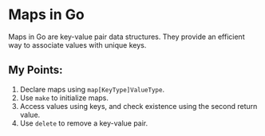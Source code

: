 # Maps in Go

Maps in Go are key-value pair data structures. They provide an efficient way to associate values with unique keys.

## My Points:
1. Declare maps using `map[KeyType]ValueType`.
2. Use `make` to initialize maps.
3. Access values using keys, and check existence using the second return value.
4. Use `delete` to remove a key-value pair.